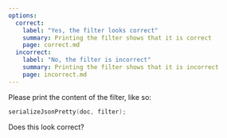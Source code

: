 ```yaml
---
options:
  correct:
    label: "Yes, the filter looks correct"
    summary: Printing the filter shows that it is correct
    page: correct.md
  incorrect:
    label: "No, the filter is incorrect"
    summary: Printing the filter shows that it is incorrect
    page: incorrect.md
---
```


Please print the content of the filter, like so:

```c++
serializeJsonPretty(doc, filter);
```

Does this look correct?
